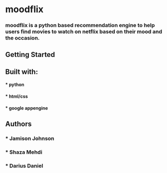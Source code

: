 # moodflix
### moodflix is a python based recommendation engine to help users find movies to watch on netflix based on their mood and the occasion.

## Getting Started
## Built with:
####  * python
####  * html/css
####  * google appengine

## Authors
###   * Jamison Johnson
###   * Shaza Mehdi
###   * Darius Daniel
